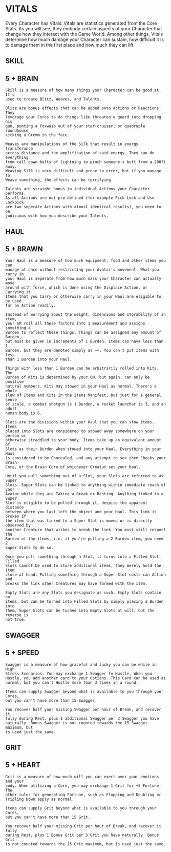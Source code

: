 VITALS
======

Every Character has Vitals. Vitals are statistics generated from the Core Stats.
As you will see, they embody certain aspects of your Character that change how
they interact with the Game World. Among other things, Vitals determine how much
damage your Character can sustain, how difficult it is to damage them in the
first place and how much they can lift.

SKILL
-----
5 + BRAIN
---------

    Skill is a measure of how many things your Character can be good at. It's
    used to create Blitz, Weaves, and Talents. 

    Blitz are bonus effects that can be added onto Actions or Reactions. They
    leverage your Cores to do things like threaten a guard into dropping his
    gun, punting a Foxwasp out of your star-cruiser, or quadruple roundhouse
    kicking a Gremm in the face.

    Weaves are manipulations of the Silk that result in energy transferance
    across distance and the amplification of said energy. They can do everything
    from call down bolts of lightning to pinch someone's butt from a 200ft away.
    Weaving Silk is very difficult and prone to error, but if you manage to
    Weave something, the effects can be terrifying.

    Talents are straight bonus to individual Actions your Character performs.
    As all Actions are not pre-defined (for example Pick Lock and Use Lockpick
    are two seperate Actions with almost identical results), you need to be
    judicious with how you describe your Talents.

HAUL
----
5 + BRAWN 
---------
    
    Your Haul is a measure of how much equipment, food and other items you can
    manage at once without restricting your Avatar's movement. What you carry in
    your Haul is seperate from how much mass your Character can actually move
    around with force, which is done using the Displace Action, or Carrying it.
    Items that you Carry or otherwise carry in your Haul are eligible to be used
    for an Action readily.

    Instead of worrying about the weight, dimensions and storability of an item,
    your GM roll all these factors into 1 measurement and assigns something a
    Burden to reflect these things. Things can be assigned any amount of Burden,
    but must be given in increments of 1 Burden. Items can have less than 1
    Burden, but they are denoted simply as ~~. You can't put items with less
    than 1 Burden into your Haul. 

    Things with less than 1 Burden can be arbitrarily rolled into Kits. The
    Burden of Kits is determined by your GM, but again, can only be positive
    natural numbers. Kits may stowed in your Haul as normal. There's a whole
    slew of Items and Kits in the Items Manifest, but just for a general sense
    of scale, a combat shotgun is 1 Burden, a rocket launcher is 3, and an adult
    human body is 6.

    Slots are the divisions within your Haul that you can stow items. Items
    placed into Slots are considered to stowed away somewhere on your person or
    otherwise straddled to your body. Items take up an equivalent amount of
    Slots as their Burden when stowed into your Haul. Everything in your Haul
    is considered to be Concealed, and any attempt to see them Checks your Brain
    Core, or the Brain Core of whichever Creatur set your Haul.

    Until you pull something out of a Slot, your Slots are referred to as Super
    Slots. Super Slots can be linked to anything within immediate reach of your
    Avatar while they are Taking a Break or Resting. Anything linked to a Super
    Slot is eligible to be pulled through it, despite the apparent distance
    between where you last left the object and your Haul. This link is broken if
    the item that was linked to a Super Slot is moved or is directly observed by
    another Creature that wishes to break the link. You must still respect the
    Burden of the items, i.e. if you're pulling a 2 Burden item, you need 2
    Super Slots to do so.

    Once you pull something through a Slot, it turns into a Filled Slot. Filled
    Slots cannot be used to store additional items, they merely hold the item
    close at hand. Pulling something through a Super Slot costs can Action and
    breaks the link other Creatures may have formed with the item.

    Empty Slots are any Slots you designate as such. Empty Slots contain no
    items, but can be turned into Filled Slots by simply placing a Burden into
    them. Super Slots can be turned into Empty Slots at will, but the reverse is
    not true.


SWAGGER
-------
5 + SPEED
---------
    
    Swagger is a measure of how graceful and lucky you can be while in High
    Stress Scenarios. You may exchange 1 Swagger to Hustle. When you
    Hustle, you add another card to your Options. This Card can be used as
    normal, but you can't Hustle more than 3 times in a round.

    Items can supply Swagger beyond what is available to you through your Cores,
    but you can't have more than 15 Swagger.

    You recover half your missing Swagger per hour of Break, and recover it
    fully during Rest, plus 1 additional Swagger per 3 Swagger you have
    naturally. Bonus Swagger is not counted towards the 15 Swagger maximum, but
    is used just the same.

GRIT 
----
5 + HEART
---------

    Grit is a measure of how much will you can exert over your emotions and your
    body. When utilizing a Core, you may exchange 1 Grit for +5 Fortune. The
    other rules for generating Fortune, such as Flopping and Doubling or
    Tripling Down apply as normal.

    Items can supply Grit beyond what is available to you through your Cores,
    but you can't have more than 15 Grit.

    You recover half your missing Grit per hour of Break, and recover it fully
    during Rest, plus 1 Bonus Grit per 3 Grit you have naturally. Bonus Grit
    is not counted towards the 15 Grit maximum, but is used just the same.

